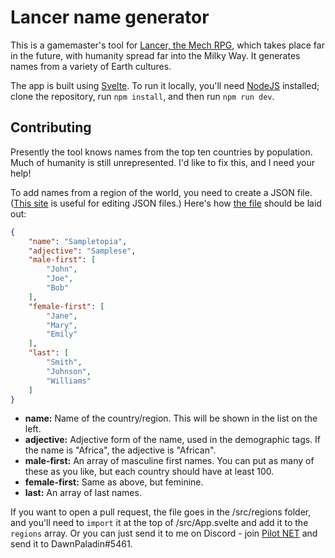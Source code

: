 # Lancer name generator

This is a gamemaster's tool for [Lancer, the Mech RPG](https://massif-press.itch.io/corebook-pdf-free), which takes place far in the future, with humanity spread far into the Milky Way. It generates names from a variety of Earth cultures.

The app is built using [Svelte](https://svelte.dev). To run it locally, you'll need [NodeJS](https://nodejs.org/en/) installed; clone the repository, run `npm install`, and then run `npm run dev`.

## Contributing

Presently the tool knows names from the top ten countries by population. Much of humanity is still unrepresented. I'd like to fix this, and I need your help!

To add names from a region of the world, you need to create a JSON file. ([This site](https://jsoneditoronline.org/) is useful for editing JSON files.) Here's how [the file](/src/regions/Template.json) should be laid out:

```json
{
	"name": "Sampletopia",
	"adjective": "Samplese",
	"male-first": [
		"John",
		"Joe",
		"Bob"
	],
	"female-first": [
		"Jane",
		"Mary",
		"Emily"
	],
	"last": [
		"Smith",
		"Johnson",
		"Williams"
	]
}
```

- **name:** Name of the country/region. This will be shown in the list on the left.
- **adjective:** Adjective form of the name, used in the demographic tags. If the name is "Africa", the adjective is "African".
- **male-first:** An array of masculine first names. You can put as many of these as you like, but each country should have at least 100.
- **female-first:** Same as above, but feminine.
- **last:** An array of last names.

If you want to open a pull request, the file goes in the /src/regions folder, and you'll need to `import` it at the top of /src/App.svelte and add it to the `regions` array. Or you can just send it to me on Discord - join [Pilot NET](https://discord.gg/rgkbcCt) and send it to DawnPaladin#5461.